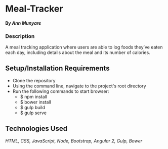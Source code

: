 # Meal-Tracker

#### By _**Ann Munyare**_

### Description
A meal tracking application where users are able to log foods they’ve eaten each day, including details about the meal and its number of calories.

## Setup/Installation Requirements

* Clone the repository
* Using the command line, navigate to the project's root directory
* Run the following commands to start browser:
  * $ npm install
  * $ bower install
  * $ gulp build
  * $ gulp serve



## Technologies Used

_HTML, CSS, JavaScript, Node, Bootstrap, Angular 2, Gulp, Bower_
